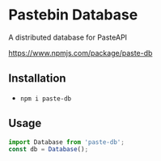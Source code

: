 # Pastebin Database
A distributed database for PasteAPI

https://www.npmjs.com/package/paste-db

## Installation
- `npm i paste-db`

## Usage
```js
import Database from 'paste-db';
const db = Database();
```

